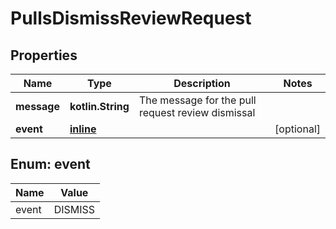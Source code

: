 
# PullsDismissReviewRequest

## Properties
Name | Type | Description | Notes
------------ | ------------- | ------------- | -------------
**message** | **kotlin.String** | The message for the pull request review dismissal | 
**event** | [**inline**](#Event) |  |  [optional]


<a id="Event"></a>
## Enum: event
Name | Value
---- | -----
event | DISMISS



